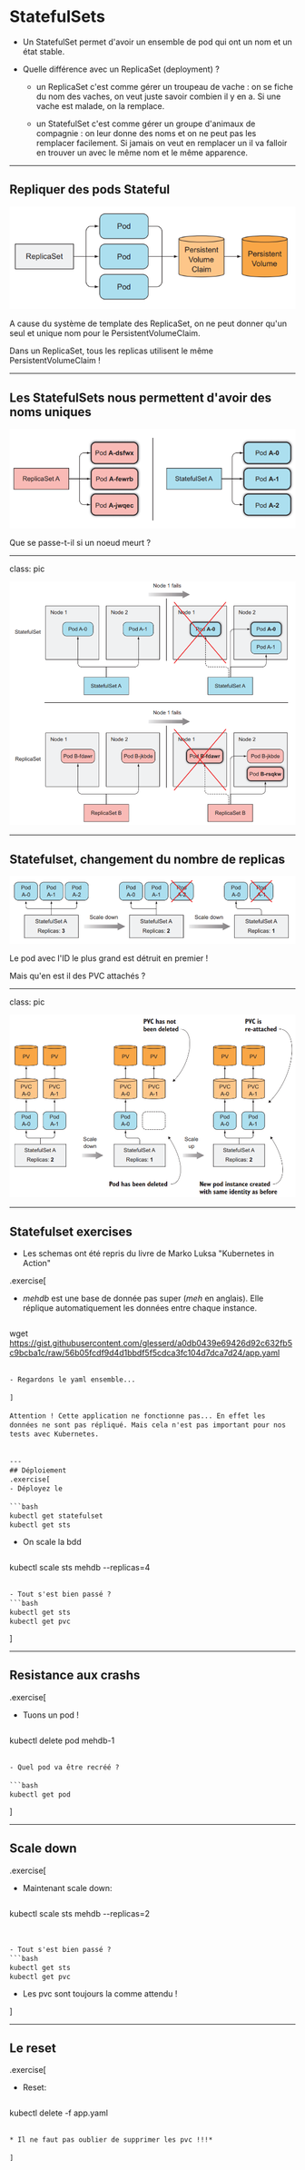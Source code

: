 
# StatefulSets

- Un StatefulSet permet d'avoir un ensemble de pod qui ont un nom et un état stable.

- Quelle différence avec un ReplicaSet (deployment) ?

  - un ReplicaSet c'est comme gérer un troupeau de vache : on se fiche du nom des vaches, on veut juste savoir combien il y en a. Si une vache est malade, on la remplace.

  - un StatefulSet c'est comme gérer un groupe d'animaux de compagnie : on leur donne des noms et on ne peut pas les remplacer facilement. Si jamais on veut en remplacer un il va falloir en trouver un avec le même nom et le même apparence.


---
## Repliquer des pods Stateful


![replicasets](images/replicasets.png)

A cause du système de template des ReplicaSet, on ne peut donner qu'un seul et unique nom pour le PersistentVolumeClaim.

Dans un ReplicaSet, tous les replicas utilisent le même PersistentVolumeClaim !

---

## Les StatefulSets nous permettent d'avoir des noms uniques


![replicasets](images/replicasets_statefulsets.png)

Que se passe-t-il si un noeud meurt ?

---

class: pic

![replicasets](images/statefulset_nodefail.png)

---

## Statefulset, changement du nombre de replicas

![replicasets](images/statefulset_scaledown.png)

Le pod avec l'ID le plus grand est détruit en premier !

Mais qu'en est il des PVC attachés ?

---

class: pic


![replicasets](images/statefulsetPVC_scaledown.png)


---
## Statefulset exercises

- Les schemas ont été repris du livre de Marko Luksa "Kubernetes in Action"

.exercise[

- *mehdb* est une base de donnée pas super (*meh* en anglais).
Elle réplique automatiquement les données entre chaque instance.

  ```bash
wget https://gist.githubusercontent.com/glesserd/a0db0439e69426d92c632fb5c9bcba1c/raw/56b05fcdf9d4d1bbdf5f5cdca3fc104d7dca7d24/app.yaml
  ```

- Regardons le yaml ensemble...

]

Attention ! Cette application ne fonctionne pas... En effet les données ne sont pas répliqué. Mais cela n'est pas important pour nos tests avec Kubernetes.


---
## Déploiement
.exercise[
- Déployez le

  ```bash
kubectl get statefulset
kubectl get sts
  ```

- On scale la bdd

  ```bash
kubectl scale sts mehdb --replicas=4
  ```

- Tout s'est bien passé ?
  ```bash
kubectl get sts
kubectl get pvc
  ```

]

---
## Resistance aux crashs

.exercise[
- Tuons un pod !

  ```bash
kubectl delete pod mehdb-1
  ```

- Quel pod va être recréé ?

  ```bash
kubectl get pod
  ```

]

---
## Scale down

.exercise[
- Maintenant scale down:
  ```bash
kubectl scale sts mehdb --replicas=2
  ```


- Tout s'est bien passé ?
  ```bash
kubectl get sts
kubectl get pvc
  ```

- Les pvc sont toujours la comme attendu !

]

---
## Le reset

.exercise[
- Reset:

  ```bash
kubectl delete -f app.yaml
  ```

* Il ne faut pas oublier de supprimer les pvc !!!*

]


